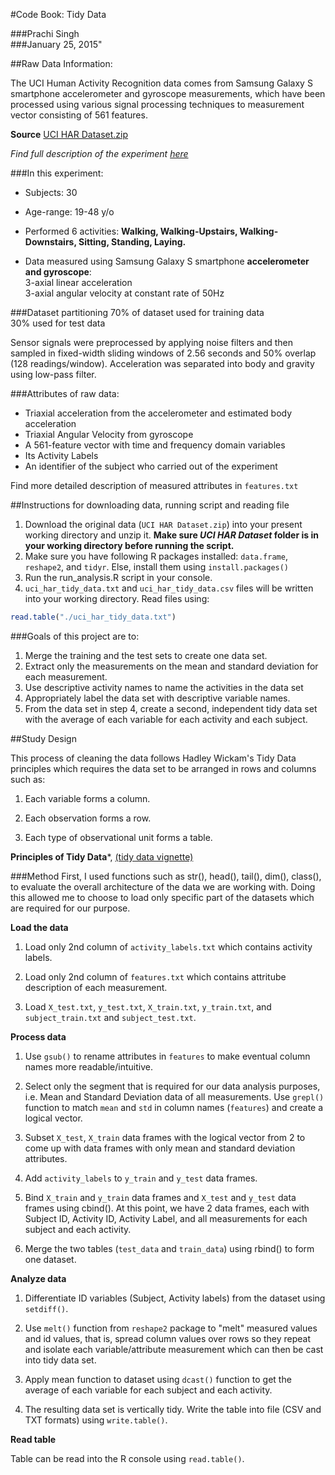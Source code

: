 #Code Book: Tidy Data    



###Prachi Singh    
###January 25, 2015"    


##Raw Data Information:

The UCI Human Activity Recognition data comes from Samsung Galaxy S smartphone accelerometer and gyroscope measurements, which have been processed using various signal processing techniques to measurement vector consisting of 561 features.

**Source** [UCI HAR Dataset.zip](https://d396qusza40orc.cloudfront.net/getdata%2Fprojectfiles%2FUCI%20HAR%20Dataset.zip)  

*Find full description of the experiment [here](http://archive.ics.uci.edu/ml/datasets/Human+Activity+Recognition+Using+Smartphones)*   

###In this experiment:
- Subjects: 30 
- Age-range: 19-48 y/o 
- Performed 6 activities: **Walking, Walking-Upstairs, Walking-Downstairs, Sitting, Standing, Laying.**

- Data measured using Samsung Galaxy S smartphone **accelerometer and gyroscope**: <br>
3-axial linear acceleration <br>
3-axial angular velocity at constant rate of 50Hz

###Dataset partitioning
70% of dataset used for training data <br>
30% used for test data

Sensor signals were preprocessed by applying noise filters and then sampled in fixed-width sliding windows of 2.56 seconds and 50% overlap (128 readings/window). Acceleration was separated into body and gravity using low-pass filter.

###Attributes of raw data:
- Triaxial acceleration from the accelerometer and estimated body acceleration
- Triaxial Angular Velocity from gyroscope
- A 561-feature vector with time and frequency domain variables
- Its Activity Labels
- An identifier of the subject who carried out of the experiment

Find more detailed description of measured attributes in `features.txt`  


##Instructions for downloading data, running script and reading file
1. Download the original data (`UCI HAR Dataset.zip`) into your present working directory and unzip it. **Make sure *UCI HAR Dataset* folder is in your working directory before running the script.**    
2. Make sure you have following R packages installed: `data.frame`, `reshape2`, and `tidyr`. Else, install them using `install.packages()`  
3. Run the run_analysis.R script in your console.
4. `uci_har_tidy_data.txt` and `uci_har_tidy_data.csv` files will be written into your working directory. Read files using:
```r
read.table("./uci_har_tidy_data.txt")
```

###Goals of this project are to:  
1. Merge the training and the test sets to create one data set.
2. Extract only the measurements on the mean and standard deviation for each measurement.
3. Use descriptive activity names to name the activities in the data set
4. Appropriately label the data set with descriptive variable names.
5. From the data set in step 4, create a second, independent tidy data set with the
average of each variable for each activity and each subject.

##Study Design

This process of cleaning the data follows Hadley Wickam's Tidy Data principles which requires the data set to be arranged in rows and columns such as:   


1. Each variable forms a column.

2. Each observation forms a row.

3. Each type of observational unit forms a table.

**Principles of Tidy Data***, [(tidy data vignette)](http://cran.r-project.org/web/packages/tidyr/vignettes/tidy-data.html)  


###Method
First, I used functions such as str(), head(), tail(), dim(), class(), to evaluate the overall architecture of the data we are working with. Doing this allowed me to choose to load only specific part of the datasets which are required for our purpose. 

**Load the data**     

1. Load only 2nd column of `activity_labels.txt` which contains activity labels.    


2. Load only 2nd column of `features.txt` which contains attritube description of each measurement.       

3. Load `X_test.txt`, `y_test.txt`, `X_train.txt`, `y_train.txt`, and `subject_train.txt` and `subject_test.txt`.


**Process data** 

1. Use `gsub()` to rename attributes in `features` to make eventual column names more readable/intuitive.     

2. Select only the segment that is required for our data analysis purposes, i.e. Mean and Standard Deviation data of all measurements. Use `grepl()` function to match `mean` and `std` in column names (`features`) and create a logical vector.    

3. Subset `X_test`, `X_train` data frames with the logical vector from 2 to come up with data frames with only mean and standard deviation attributes.    

4. Add `activity_labels` to `y_train` and `y_test` data frames.    

5. Bind `X_train` and `y_train` data frames and `X_test` and `y_test` data frames using cbind(). At this point, we have 2 data frames, each with Subject ID, Activity ID, Activity Label, and all measurements for each subject and each activity.   

6. Merge the two tables (`test_data` and `train_data`) using rbind() to form one dataset.   


**Analyze data**  

1. Differentiate ID variables (Subject, Activity labels) from the dataset using `setdiff()`.

2. Use `melt()` function from `reshape2` package to "melt" measured values and id values, that is, spread column values over rows so they repeat and isolate each variable/attribute measurement which can then be cast into tidy data set.     

3. Apply mean function to dataset using `dcast()` function to get the average of each variable for each subject and each activity.      

4. The resulting data set is vertically tidy. Write the table into file (CSV and TXT formats) using `write.table()`.   


**Read table**    

Table can be read into the R console using `read.table()`.   









